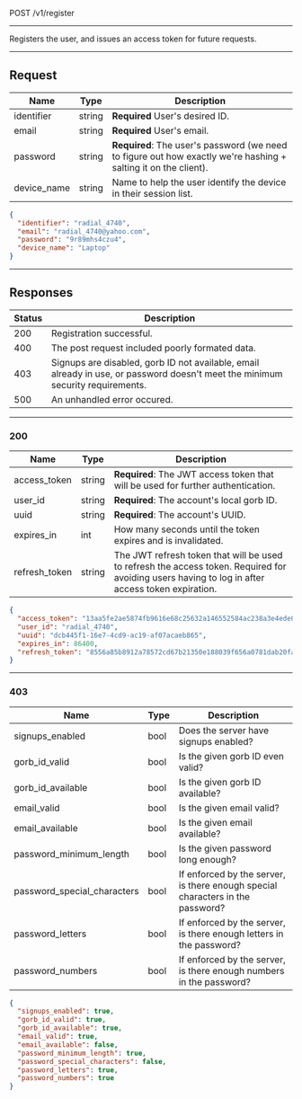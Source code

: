 POST /v1/register

---

Registers the user, and issues an access token for future requests.

---

## Request

| Name        | Type   | Description                                                                                                     |
|-------------|--------|-----------------------------------------------------------------------------------------------------------------|
| identifier  | string | **Required** User's desired ID.                                                                                 |
| email       | string | **Required** User's email.                                                                                      |
| password    | string | **Required**: The user's password (we need to figure out how exactly we're hashing + salting it on the client). |
| device_name | string | Name to help the user identify the device in their session list.                                                |

```json
{
  "identifier": "radial_4740",
  "email": "radial_4740@yahoo.com",
  "password": "9r89mhs4czu4",
  "device_name": "Laptop"
}
```

---

## Responses

| Status | Description                                                                                                                    |
|--------|--------------------------------------------------------------------------------------------------------------------------------|
| 200    | Registration successful.                                                                                                       |
| 400    | The post request included poorly formated data.                                                                                |
| 403    | Signups are disabled, gorb ID not available, email already in use, or password doesn't meet the minimum security requirements. |
| 500    | An unhandled error occured.                                                                                                    |

---

### 200

| Name          | Type   | Description                                                                                                                                      |
|---------------|--------|--------------------------------------------------------------------------------------------------------------------------------------------------|
| access_token  | string | **Required**: The JWT access token that will be used for further authentication.                                                                 |
| user_id       | string | **Required**: The account's local gorb ID.                                                                                                       |
| uuid          | string | **Required**: The account's UUID.                                                                                                                |
| expires_in    | int    | How many seconds until the token expires and is invalidated.                                                                                     |
| refresh_token | string | The JWT refresh token that will be used to refresh the access token. Required for avoiding users having to log in after access token expiration. |

```json
{
  "access_token": "13aa5fe2ae5874fb9616e68c25632a146552584ac238a3e4ede08174fbfc4f45",
  "user_id": "radial_4740",
  "uuid": "dcb445f1-16e7-4cd9-ac19-af07acaeb865",
  "expires_in": 86400,
  "refresh_token": "8556a85b8912a78572cd67b21350e188039f656a0781dab20fab7b72a11d2a93"
}
```

---

### 403

| Name                        | Type | Description                                                                    |
|-----------------------------|------|--------------------------------------------------------------------------------|
| signups_enabled             | bool | Does the server have signups enabled?                                          |
| gorb_id_valid               | bool | Is the given gorb ID even valid?                                               |
| gorb_id_available           | bool | Is the given gorb ID available?                                                |
| email_valid                 | bool | Is the given email valid?                                                      |
| email_available             | bool | Is the given email available?                                                  |
| password_minimum_length     | bool | Is the given password long enough?                                             |
| password_special_characters | bool | If enforced by the server, is there enough special characters in the password? |
| password_letters            | bool | If enforced by the server, is there enough letters in the password?            |
| password_numbers            | bool | If enforced by the server, is there enough numbers in the password?            |

```json
{
  "signups_enabled": true,
  "gorb_id_valid": true,
  "gorb_id_available": true,
  "email_valid": true,
  "email_available": false,
  "password_minimum_length": true,
  "password_special_characters": false,
  "password_letters": true,
  "password_numbers": true
}
```
